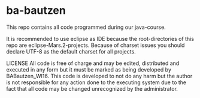 # ba-bautzen
This repo contains all code programmed during our java-course.

It is recommended to use eclipse as IDE because the root-directories of this repo are eclipse-Mars.2-projects.
Because of charset issues you should declare UTF-8 as the default charset for all projects.

LICENSE
All code is free of charge and may be edited, distributed and executed in any form but it must be marked as being developed by BABautzen_WI16.
This code is developed to not do any harm but the author is not responsible for any action done to the executing system due to the fact that all code may be changed unrecognized by the administrator.
